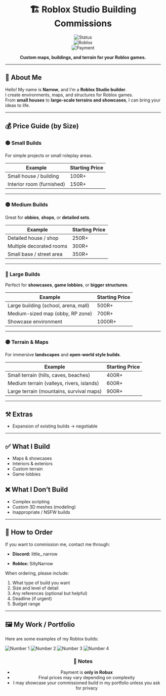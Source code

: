 <div align="center">

# 🏗️ Roblox Studio Building Commissions  

![Status](https://img.shields.io/badge/commissions-open-brightgreen?style=for-the-badge)  
![Roblox](https://img.shields.io/badge/Roblox-Studio-red?style=for-the-badge&logo=roblox)  
![Payment](https://img.shields.io/badge/Payment-Robux-green?style=for-the-badge&logo=roblox)  

**Custom maps, buildings, and terrain for your Roblox games.**  

</div>

---

## 👋 About Me  
Hello! My name is **Narrow**, and I’m a **Roblox Studio builder**.  
I create environments, maps, and structures for Roblox games.  
From **small houses** to **large-scale terrains and showcases**, I can bring your ideas to life.  

---

## 💰 Price Guide (by Size)  

### 🟢 Small Builds  
For simple projects or small roleplay areas.  

| Example | Starting Price |
|---------|----------------|
| Small house / building | 100R+ |
| Interior room (furnished) | 150R+ |

---

### 🟡 Medium Builds  
Great for **obbies**, **shops**, or **detailed sets**.  

| Example | Starting Price |
|---------|----------------|
| Detailed house / shop | 250R+ |
| Multiple decorated rooms | 300R+ |
| Small base / street area | 350R+ |

---

### 🔵 Large Builds  
Perfect for **showcases**, **game lobbies**, or **bigger structures**.  

| Example | Starting Price |
|---------|----------------|
| Large building (school, arena, mall) | 500R+ |
| Medium-sized map (obby, RP zone) | 700R+ |
| Showcase environment | 1000R+ |

---

### 🟣 Terrain & Maps  
For immersive **landscapes** and **open-world style builds**.  

| Example | Starting Price |
|---------|----------------|
| Small terrain (hills, caves, beaches) | 400R+ |
| Medium terrain (valleys, rivers, islands) | 600R+ |
| Large terrain (mountains, survival maps) | 900R+ |

---

## ⚒️ Extras  
- Expansion of existing builds → negotiable   

---

## ✅ What I Build  
- Maps & showcases  
- Interiors & exteriors  
- Custom terrain  
- Game lobbies  

## ❌ What I Don’t Build  
- Complex scripting  
- Custom 3D meshes (modeling)  
- Inappropriate / NSFW builds  

---

## 📩 How to Order  
If you want to commission me, contact me through:  
- **Discord:** little_.narrow
 
- **Roblox:** SillyNarrow

When ordering, please include:  
1. What type of build you want  
2. Size and level of detail  
3. Any references (optional but helpful)  
4. Deadline (if urgent)  
5. Budget range  

---

## 🖼️ My Work / Portfolio

Here are some examples of my Roblox builds:

![Number 1](<img width="1331" height="771" alt="image" src="https://github.com/user-attachments/assets/4627d793-5ee6-4d31-a1b7-0d2164991a5e" />)
![Number 2](<img width="1532" height="725" alt="image" src="https://github.com/user-attachments/assets/18cfb69b-7ec0-498f-bc1c-1193eb21d7e6" />)
![Number 3](<img width="1171" height="696" alt="image" src="https://github.com/user-attachments/assets/0bfb1ce8-e816-46a5-a9f3-5765668e1535" />)
![Number 4](<img width="1136" height="756" alt="image" src="https://github.com/user-attachments/assets/40f00226-5d55-4713-9be9-55c220de6be2" />)

<div align="center">

### 📜 Notes  
- Payment is **only in Robux**  
- Final prices may vary depending on complexity  
- I may showcase your commissioned build in my portfolio unless you ask for privacy  

</div>
